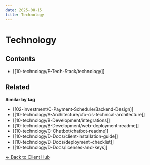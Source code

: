 ```yaml
---
date: 2025-08-15
title: Technology
---
```

# Technology

<!-- AUTO-TOC:START -->

## Contents
- [[10-technology/E-Tech-Stack/technology]]

<!-- AUTO-TOC:END -->


<!-- RELATED:START -->

## Related
**Similar by tag**
- [[02-investment/C-Payment-Schedule/Backend-Design]]
- [[10-technology/A-Architecture/cfo-os-technical-architecture]]
- [[10-technology/B-Development/integrations]]
- [[10-technology/B-Development/web-deployment-readme]]
- [[10-technology/C-Chatbot/chatbot-readme]]
- [[10-technology/D-Docs/client-installation-guide]]
- [[10-technology/D-Docs/deployment-checklist]]
- [[10-technology/D-Docs/licenses-and-keys]]

<!-- RELATED:END -->






[← Back to Client Hub](https://www.builtbyrays.com/Client-Vault/portal)